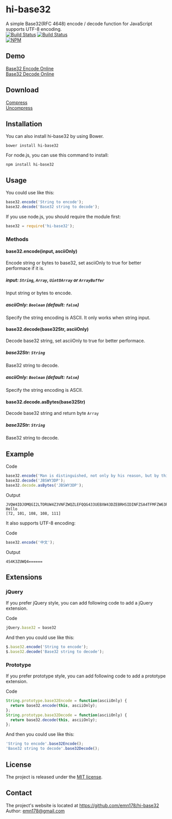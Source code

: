 # hi-base32
A simple Base32(RFC 4648) encode / decode function for JavaScript supports UTF-8 encoding.  
[![Build Status](https://api.travis-ci.org/emn178/hi-base32.png)](https://travis-ci.org/emn178/hi-base32)
[![Build Status](https://coveralls.io/repos/emn178/hi-base32/badge.png?branch=master)](https://coveralls.io/r/emn178/hi-base32?branch=master)  
[![NPM](https://nodei.co/npm/hi-base32.png?downloads=true&downloadRank=true&stars=true)](https://www.npmjs.com/package/hi-base32)

## Demo
[Base32 Encode Online](http://emn178.github.io/online-tools/base32_encode.html)  
[Base32 Decode Online](http://emn178.github.io/online-tools/base32_decode.html)  

## Download
[Compress](https://raw.github.com/emn178/hi-base32/master/build/base32.min.js)  
[Uncompress](https://raw.github.com/emn178/hi-base32/master/src/base32.js)

## Installation
You can also install hi-base32 by using Bower.

    bower install hi-base32

For node.js, you can use this command to install:

    npm install hi-base32

## Usage
You could use like this:
```JavaScript
base32.encode('String to encode');
base32.decode('Base32 string to decode');
```
If you use node.js, you should require the module first:
```JavaScript
base32 = require('hi-base32');
```
### Methods

#### base32.encode(input, asciiOnly)

Encode string or bytes to base32, set asciiOnly to true for better performace if it is.

##### *input: `String`, `Array`, `Uint8Array` or `ArrayBuffer`*

Input string or bytes to encode.

##### *asciiOnly: `Boolean` (default: `false`)*

Specify the string encoding is ASCII. It only works when string input.

#### base32.decode(base32Str, asciiOnly)

Decode base32 string, set asciiOnly to true for better performace.

##### *base32Str: `String`*

Base32 string to decode.

##### *asciiOnly: `Boolean` (default: `false`)*

Specify the string encoding is ASCII.

#### base32.decode.asBytes(base32Str)

Decode base32 string and return byte `Array`

##### *base32Str: `String`*

Base32 string to decode.

## Example
Code
```JavaScript
base32.encode('Man is distinguished, not only by his reason, but by this singular passion from other animals, which is a lust of the mind, that by a perseverance of delight in the continued and indefatigable generation of knowledge, exceeds the short vehemence of any carnal pleasure.');
base32.decode('JBSWY3DP');
base32.decode.asBytes('JBSWY3DP');
```
Output

    JVQW4IDJOMQGI2LTORUW4Z3VNFZWQZLEFQQG433UEBXW43DZEBRHSIDINFZSA4TFMFZW63RMEBRHK5BAMJ4SA5DINFZSA43JNZTXK3DBOIQHAYLTONUW63RAMZZG63JAN52GQZLSEBQW42LNMFWHGLBAO5UGSY3IEBUXGIDBEBWHK43UEBXWMIDUNBSSA3LJNZSCYIDUNBQXIIDCPEQGCIDQMVZHGZLWMVZGC3TDMUQG6ZRAMRSWY2LHNB2CA2LOEB2GQZJAMNXW45DJNZ2WKZBAMFXGIIDJNZSGKZTBORUWOYLCNRSSAZ3FNZSXEYLUNFXW4IDPMYQGW3TPO5WGKZDHMUWCAZLYMNSWKZDTEB2GQZJAONUG64TUEB3GK2DFNVSW4Y3FEBXWMIDBNZ4SAY3BOJXGC3BAOBWGKYLTOVZGKLQ=
    Hello
    [72, 101, 108, 108, 111]

It also supports UTF-8 encoding:

Code
```JavaScript
base32.encode('中文');
```
Output

    4S4K3ZUWQ4======

## Extensions
### jQuery
If you prefer jQuery style, you can add following code to add a jQuery extension.

Code
```JavaScript
jQuery.base32 = base32
```
And then you could use like this:
```JavaScript
$.base32.encode('String to encode');
$.base32.decode('Base32 string to decode');
```
### Prototype
If you prefer prototype style, you can add following code to add a prototype extension.

Code
```JavaScript
String.prototype.base32Encode = function(asciiOnly) {
  return base32.encode(this, asciiOnly);
};
String.prototype.base32Decode = function(asciiOnly) {
  return base32.decode(this, asciiOnly);
};
```
And then you could use like this:
```JavaScript
'String to encode'.base32Encode();
'Base32 string to decode'.base32Decode();
```
## License
The project is released under the [MIT license](http://www.opensource.org/licenses/MIT).

## Contact
The project's website is located at https://github.com/emn178/hi-base32  
Author: emn178@gmail.com
